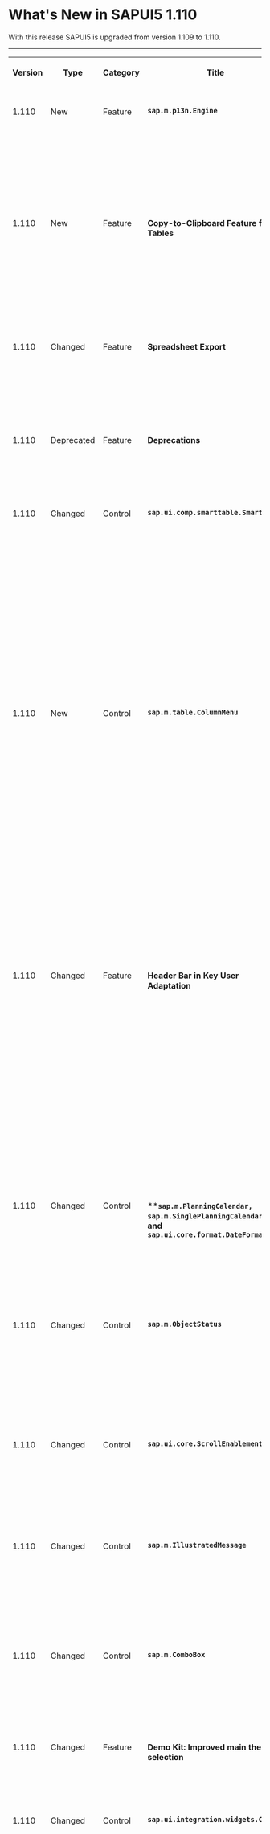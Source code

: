 <!-- loio71a855cfc8ad43b2b19f03bcce65bef4 -->

<link rel="stylesheet" type="text/css" href="../css/sap-icons.css"/>

# What's New in SAPUI5 1.110

With this release SAPUI5 is upgraded from version 1.109 to 1.110.

** **


<table>
<tr>
<th valign="top">

Version



</th>
<th valign="top">

Type



</th>
<th valign="top">

Category



</th>
<th valign="top">

Title



</th>
<th valign="top">

Description



</th>
<th valign="top">

Action



</th>
<th valign="top">

Available as of



</th>
</tr>
<tr>
<td valign="top">

 1.110 



</td>
<td valign="top">

 New 



</td>
<td valign="top">

 Feature 



</td>
<td valign="top">

 **`sap.m.p13n.Engine`** 



</td>
<td valign="top">

**`sap.m.p13n.Engine`**

We have provided a new entity that allows custom control developers and application developers to make use of available personalization settings for their controls, for example, for sorting, grouping, and managing variants, and handling personalization states. For more information, see the [API Reference](https://ui5.sap.com/#/api/sap.m.p13n.Engine) and the [Sample](https://ui5.sap.com/#/entity/sap.m.p13n.Engine/sample/sap.m.sample.p13n.Engine).

<sub>New•Feature•Info Only•1.110</sub>



</td>
<td valign="top">

 Info Only 



</td>
<td valign="top">

2023-01-26



</td>
</tr>
<tr>
<td valign="top">

 1.110 



</td>
<td valign="top">

 New 



</td>
<td valign="top">

 Feature 



</td>
<td valign="top">

 **Copy-to-Clipboard Feature for Tables** 



</td>
<td valign="top">

**Copy-to-Clipboard Feature for Tables**

Users can copy selected table content to the clipboard and use it anywhere inside or outside an app. To achieve this, we have introduced the new `sap.m.plugins.CopyProvider` plugin. To extract the cell data from the table, we have created the `extractData` property. This new feature is available for grid and responsive tablesand smart tables. For more information, see the [API Reference](https://ui5.sap.com/#/api/sap.m.plugins.CopyProvider).

<sub>New•Feature•Info Only•1.110</sub>



</td>
<td valign="top">

 Info Only 



</td>
<td valign="top">

2023-01-26



</td>
</tr>
<tr>
<td valign="top">

 1.110 



</td>
<td valign="top">

 Changed 



</td>
<td valign="top">

 Feature 



</td>
<td valign="top">

 **Spreadsheet Export** 



</td>
<td valign="top">

**Spreadsheet Export**

When you export data from `ClientListBinding` the data objects are now requested via the binding. This ensures that any related sorting and filtering is taken into account. For more information, see the [Sample](https://ui5.sap.com/#/entity/sap.ui.export.Spreadsheet/sample/sap.ui.export.sample.json).

<sub>Changed•Feature•Info Only•1.110</sub>



</td>
<td valign="top">

 Info Only 



</td>
<td valign="top">

2023-01-26



</td>
</tr>
<tr>
<td valign="top">

 1.110 



</td>
<td valign="top">

 Deprecated 



</td>
<td valign="top">

 Feature 



</td>
<td valign="top">

 **Deprecations** 



</td>
<td valign="top">

**Deprecations**

There are currently no major deprecations. For a complete list of all deprecations, see [Deprecated APIs](https://ui5.sap.com/#/api/deprecated).

<sub>Deprecated•Feature•Info Only•1.110</sub>



</td>
<td valign="top">

 Info Only 



</td>
<td valign="top">

2023-01-26



</td>
</tr>
<tr>
<td valign="top">

 1.110 



</td>
<td valign="top">

 Changed 



</td>
<td valign="top">

 Control 



</td>
<td valign="top">

 **`sap.ui.comp.smarttable.SmartTable`** 



</td>
<td valign="top">

**`sap.ui.comp.smarttable.SmartTable`**

-   The data exported when you select *Include filter settings* now contains additional application- and type-specific formatting for the filter settings. For example, if you export data and time information, it will be exported in an improved format. We have also improved other filter settings to make it easier to match labels in the application with property names. For more information, see the  [API Reference](https://ui5.sap.com/#/api/sap.ui.comp.smarttable.SmartTable%23events/beforeExport)  and the [Sample](https://ui5.sap.com/#/entity/sap.ui.comp.smarttable.SmartTable/sample/sap.ui.comp.sample.smarttable).

-   We have now provided a binding for the `semanticObject` property for `SmartLink` controls. For example, the binding for `Common.SemanticObject.Path` of the `semanticObject` annotation makes it possible to define different semantic objects for a smart link. For more information, see the [API Reference](https://ui5.sap.com/#/api/sap.ui.comp.smarttable.SmartTable%23annotations/SemanticObject).


<sub>Changed•Control•Info Only•1.110</sub>



</td>
<td valign="top">

 Info Only 



</td>
<td valign="top">

2023-01-26



</td>
</tr>
<tr>
<td valign="top">

 1.110 



</td>
<td valign="top">

 New 



</td>
<td valign="top">

 Control 



</td>
<td valign="top">

 **`sap.m.table.ColumnMenu`** 



</td>
<td valign="top">

**`sap.m.table.ColumnMenu`**

We have introduced a new control that allows users to do the following in grid and responsive tables:

-   Quick sorting

-   Quick filtering

-   Quick grouping

-   Quick selection of columns

-   Quick totaling


These features are available in a menu that users can choose in the column headers of the tables. Applications can define their own application-specific quick actions.

> ### Note:  
> The menu is also available in the `SmartTable` control.

 For more information, see the  [API Reference](https://ui5.sap.com/#/api/sap.m.table.columnmenu)  and the [Sample](https://ui5.sap.com/#/entity/sap.ui.comp.smarttable.SmartTable/sample/sap.ui.comp.sample.smarttable). 

<sub>New•Control•Info Only•1.110</sub>



</td>
<td valign="top">

 Info Only 



</td>
<td valign="top">

2023-01-26



</td>
</tr>
<tr>
<td valign="top">

 1.110 



</td>
<td valign="top">

 Changed 



</td>
<td valign="top">

 Feature 



</td>
<td valign="top">

 **Header Bar in Key User Adaptation** 



</td>
<td valign="top">

**Header Bar in Key User Adaptation**

The header bar in key user adaptation has been redesigned.

-   The *Save & Exit* button has been replaced by two separate buttons for *Save* \(:floppy_disk:\) and *Exit* \(:x:\).

-   For each action, an icon is now displayed.

-   Actions that are available in some environments only, like *Translate*, *Manage App Variants*, and *Save As*, have been moved to a *More Actions* menu that key users access by clicking on a new hamburger icon \(<span class="SAP-icons"></span>\).

    When the *More Actions* menu has no entries, like in the demo apps in the SAPUI5 demo kit, the hamburger icon is hidden.


The following screenshot shows an example:

 ![](images/Key_User_Adaptation_Toolbar_00fdcc7.png) 

<sub>Changed•Feature•Info Only•1.110</sub>



</td>
<td valign="top">

 Info Only 



</td>
<td valign="top">

2023-01-26



</td>
</tr>
<tr>
<td valign="top">

 1.110 



</td>
<td valign="top">

 Changed 



</td>
<td valign="top">

 Control 



</td>
<td valign="top">

 ****`sap.m.PlanningCalendar, sap.m.SinglePlanningCalendar`**, and **`sap.ui.core.format.DateFormat`**** 



</td>
<td valign="top">

****`sap.m.PlanningCalendar, sap.m.SinglePlanningCalendar`**, and **`sap.ui.core.format.DateFormat`****

We have adapted our Date and Time controls to support the calendar week based on the `sap.ui.core.format.DateFormat` options.

 For more information, see the [API Reference](https://ui5.sap.com/#/api/sap.ui.core.format.DateFormat). 

<sub>Changed•Control•Info Only•1.110</sub>



</td>
<td valign="top">

 Info Only 



</td>
<td valign="top">

2023-01-26



</td>
</tr>
<tr>
<td valign="top">

 1.110 



</td>
<td valign="top">

 Changed 



</td>
<td valign="top">

 Control 



</td>
<td valign="top">

 **`sap.m.ObjectStatus`** 



</td>
<td valign="top">

**`sap.m.ObjectStatus`**

We have implemented a new property to give application developers the ability to override the default state announcement. Now the `group` role isn't placed on inactive control instances and a proper `roledescription` is set for active control instances.

 For more information, see the [API Reference](https://ui5.sap.com/#/api/sap.m.ObjectStatus). 

<sub>Changed•Control•Info Only•1.110</sub>



</td>
<td valign="top">

 Info Only 



</td>
<td valign="top">

2023-01-26



</td>
</tr>
<tr>
<td valign="top">

 1.110 



</td>
<td valign="top">

 Changed 



</td>
<td valign="top">

 Control 



</td>
<td valign="top">

 **`sap.ui.core.ScrollEnablement`** 



</td>
<td valign="top">

**`sap.ui.core.ScrollEnablement`**

We have added a new option to the `scrollToElement` API method of the `sap.ui.core.ScrollEnablement` class. If the new `bSkipElementsInScrollport` parameter is set to `true`, scrolling will happen only if necessary. For more information, see the [API Reference](https://ui5.sap.com/#/api/sap.ui.core.delegate.ScrollEnablemen/methods/scrollToElement).

<sub>Changed•Control•Info Only•1.110</sub>



</td>
<td valign="top">

 Info Only 



</td>
<td valign="top">

2023-01-26



</td>
</tr>
<tr>
<td valign="top">

 1.110 



</td>
<td valign="top">

 Changed 



</td>
<td valign="top">

 Control 



</td>
<td valign="top">

 **`sap.m.IllustratedMessage`** 



</td>
<td valign="top">

**`sap.m.IllustratedMessage`**

The `IllustratedMessage`'s sample of the default set of illustrations is now split into three different samples depending on their visual style: classic, illustrative, and simple.

For more information, see the [Samples](https://ui5.sap.com/#/entity/sap.m.IllustratedMessage).

<sub>Changed•Control•Info Only•1.110</sub>



</td>
<td valign="top">

 Info Only 



</td>
<td valign="top">

2023-01-26



</td>
</tr>
<tr>
<td valign="top">

 1.110 



</td>
<td valign="top">

 Changed 



</td>
<td valign="top">

 Control 



</td>
<td valign="top">

 **`sap.m.ComboBox`** 



</td>
<td valign="top">

**`sap.m.ComboBox`**

We have updated the behavior of the `loadItems` API. Now, when the picker is open and no items are loaded - the *No data* label is loaded in the list. For more information, see the [Sample](https://ui5.sap.com/#/entity/sap.m.ComboBox/sample/sap.m.sample.ComboBoxLazyLoading).

<sub>Changed•Control•Info Only•1.110</sub>



</td>
<td valign="top">

 Info Only 



</td>
<td valign="top">

2023-01-26



</td>
</tr>
<tr>
<td valign="top">

 1.110 



</td>
<td valign="top">

 Changed 



</td>
<td valign="top">

 Feature 



</td>
<td valign="top">

 **Demo Kit: Improved main theme selection** 



</td>
<td valign="top">

**Demo Kit: Improved main theme selection**

We have added the latest high contrast themes to the main theme selector in the Demo Kit.![](images/ThemesWN_b76a17b.png) 

<sub>Changed•Feature•Info Only•1.110</sub>



</td>
<td valign="top">

 Info Only 



</td>
<td valign="top">

2023-01-26



</td>
</tr>
<tr>
<td valign="top">

 1.110 



</td>
<td valign="top">

 Changed 



</td>
<td valign="top">

 Control 



</td>
<td valign="top">

 **`sap.ui.integration.widgets.Card`** 



</td>
<td valign="top">

**`sap.ui.integration.widgets.Card`**

-   List and Object cards can now display \(default\) icons for object attributes of states `Error`, `Warning`, `Success` or `Information`. The icons are shown if the new `showStateIcon` property is set to `true`. For more information, see the [Attributes](https://ui5.sap.com/test-resources/sap/ui/integration/demokit/cardExplorer/webapp/index.html#/explore/list/attributes) and the [Form Inputs](https://ui5.sap.com/test-resources/sap/ui/integration/demokit/cardExplorer/webapp/index.html#/explore/object/form) examples in the Card Explorer.

-   We have improved the loading of the libraries that are specified in the `dependencies` attribute of the `sap.ui5` namespace. This option allows you to use other libraries in the card. For more information, see the [Card Manifest](https://ui5.sap.com/test-resources/sap/ui/integration/demokit/cardExplorer/webapp/index.html#/learn/cardManifest) section and the [Shared Extension](https://ui5.sap.com/test-resources/sap/ui/integration/demokit/cardExplorer/webapp/index.html#/explore/extension/sharedExtension) example in the Card Explorer.

-   As a card developer, you can now dynamically hide the filters in the card using the new `visible` property. For more information, see the [Multiple Filters](https://ui5.sap.com/test-resources/sap/ui/integration/demokit/cardExplorer/webapp/index.html#/explore/searchFilter/multipleFilters) example in the Card Explorer.


<sub>Changed•Control•Info Only•1.110</sub>



</td>
<td valign="top">

 Info Only 



</td>
<td valign="top">

2023-01-26



</td>
</tr>
<tr>
<td valign="top">

 1.110 



</td>
<td valign="top">

 Changed 



</td>
<td valign="top">

 Control 



</td>
<td valign="top">

 **`sap.m.Carousel`** 



</td>
<td valign="top">

**`sap.m.Carousel`**

Using the new `backgroundDesign` property, you can now set the carousel’s background color as `Translucent` \(Default\), `Solid`, or `Transparent`.For more information, see the [API Reference](https://ui5.sap.com/#/api/sap.m.Carousel) and the [Sample](https://ui5.sap.com/#/entity/sap.m.Carousel/sample/sap.m.sample.CarouselWithDisplayOptions).

<sub>Changed•Control•Info Only•1.110</sub>



</td>
<td valign="top">

 Info Only 



</td>
<td valign="top">

2023-01-26



</td>
</tr>
<tr>
<td valign="top">

 1.110 



</td>
<td valign="top">

 Changed 



</td>
<td valign="top">

 Control 



</td>
<td valign="top">

 **`sap.m.Dialog`** 



</td>
<td valign="top">

**`sap.m.Dialog`**

We have added a new `footer` aggregation of type `sap.m.Toolbar` to the control. You can now use this horizontal container to display controls that fit different custom scenarios, for example, a button that shows a message popover.For more information, see the [API Reference](https://ui5.sap.com/#/api/sap.m.Dialog) and the [Sample](https://ui5.sap.com/#/entity/sap.m.Dialog/sample/sap.m.sample.DialogWithMessagePopover).

<sub>Changed•Control•Info Only•1.110</sub>



</td>
<td valign="top">

 Info Only 



</td>
<td valign="top">

2023-01-26



</td>
</tr>
<tr>
<td valign="top">

 1.110 



</td>
<td valign="top">

 Changed 



</td>
<td valign="top">

 Control 



</td>
<td valign="top">

 **`sap.m.SelectDialog`** 



</td>
<td valign="top">

**`sap.m.SelectDialog`**

You can now control the placeholder text in the inner search field using the new `searchPlaceholder` property. If not set, the word `Search` in the current local language or in English will be used as a placeholder.

For more information, see the [API Reference](https://ui5.sap.com/#/api/sap.m.SelectDialog) and the [Sample](https://ui5.sap.com/#/entity/sap.m.SelectDialog/sample/sap.m.sample.SelectDialog).

<sub>Changed•Control•Info Only•1.110</sub>



</td>
<td valign="top">

 Info Only 



</td>
<td valign="top">

2023-01-26



</td>
</tr>
<tr>
<td valign="top">

 1.110 



</td>
<td valign="top">

 Changed 



</td>
<td valign="top">

 Control 



</td>
<td valign="top">

 **`sap.ui.comp.smartfield.SmartField`** 



</td>
<td valign="top">

**`sap.ui.comp.smartfield.SmartField`**

When the control renders a combo box, it gets the text arrangement for the dropdown list from the value-list property that is mapped to the local property, and which has the value-list annotation. Alternatively, if there is no such setting provided there, as before, it looks to find the text arrangement consecutively from the same local property, the entity type of the local property, or finally defaults to `description (ID)`.For more information, see the [API Reference](https://ui5.sap.com/#/api/sap.ui.comp.smartfield.ComboBox).

<sub>Changed•Control•Info Only•1.110</sub>



</td>
<td valign="top">

 Info Only 



</td>
<td valign="top">

2023-01-26



</td>
</tr>
<tr>
<td valign="top">

 1.110 



</td>
<td valign="top">

 Changed 



</td>
<td valign="top">

 SAP Fiori Elements 



</td>
<td valign="top">

 **SAP Fiori elements for OData V2** 



</td>
<td valign="top">

**SAP Fiori elements for OData V2**

The following changes and new features are available for SAP Fiori elements for OData V2:

-   You can now group the multi-input fields along with other fields as a source for side effects. For more information, see [Side Effect Annotations: Examples](../06_SAP_Fiori_Elements/side-effect-annotations-examples-61cf21d.md).

-   In edit mode, we now provide an option to hide the empty rows of a table in the object page. For more information, see [Enabling Inline Creation Mode or Empty Rows Mode for Table Entries](../06_SAP_Fiori_Elements/enabling-inline-creation-mode-or-empty-rows-mode-for-table-entries-cfb04f0.md).

-   We have added a new button, *Validate*, to the object page for applications that are being run on tablets and mobile devices. For more information, see [Draft Handling](../06_SAP_Fiori_Elements/draft-handling-ed9aa41.md).

-   The message grouping and structuring is now improved in the message popover and message view.


<sub>Changed•SAP Fiori Elements•Info Only•1.110</sub>



</td>
<td valign="top">

 Info Only 



</td>
<td valign="top">

2023-01-26



</td>
</tr>
<tr>
<td valign="top">

 1.110 



</td>
<td valign="top">

 Changed 



</td>
<td valign="top">

 SAP Fiori Elements 



</td>
<td valign="top">

 **SAP Fiori elements for OData V4** 



</td>
<td valign="top">

**SAP Fiori elements for OData V4**

The following changes and new features are available for SAP Fiori elements for OData V4:

-   The `UI.DataFieldWithUrl` annotation now supports the `IconUrl` property. For more information, see [Different Representations of a Field](../06_SAP_Fiori_Elements/different-representations-of-a-field-c18ada4.md).

-   In apps using the flexible column layout, the state of the object page is now stored/restored using `iAppState`. For more information, see [Enabling Discovery/Persistence Mode](../06_SAP_Fiori_Elements/enabling-discovery-persistence-mode-7c62084.md).

-   You can now add a *Clear* button to the filter bar in the list report, enabling users to clear all filter fields, by making the required settings in the `manifest.json`. For more information, see [Adapting the Filter Bar](../06_SAP_Fiori_Elements/adapting-the-filter-bar-609c39a.md).

-   Changes coming in from other flex layers, such as changes made by key users, are merged with user personalization changes coming from the `iAppState`. For more information, see [Store/Restore the Application State](../06_SAP_Fiori_Elements/store-restore-the-application-state-46bf248.md).

-   The *Edit* button can now be displayed and enabled in both object and subobject pages. For more information, see [Enabling Actions in the Object Page Header](../06_SAP_Fiori_Elements/enabling-actions-in-the-object-page-header-5fe4396.md).


<sub>Changed•SAP Fiori Elements•Info Only•1.110</sub>



</td>
<td valign="top">

 Info Only 



</td>
<td valign="top">

2023-01-26



</td>
</tr>
<tr>
<td valign="top">

 1.110 



</td>
<td valign="top">

 Changed 



</td>
<td valign="top">

 Feature 



</td>
<td valign="top">

 ****SAPUI5 Formatters**** 



</td>
<td valign="top">

****SAPUI5 Formatters****

The new version of SAPUI5 introduces the following formatting features:

-   You can now use the `sap-timezone` URL parameter for testing an application in a different time zone by specifying an IANA time zone, such as "America/New\_York". We do not recommend using this parameter in a productive environment. For more information, see [Configuration Options and URL Parameters](../04_Essentials/configuration-options-and-url-parameters-91f2d03.md) .
-   We have restricted the use of fallback patterns without delimiters in `DateFormat`. Successful parsing now requires that the length matches, as only then year, month, and day values can reliably be attributed.
-   We have updated the SAPUI5 locale data to Version 41 of the Unicode Common Locale Data Repository \(CLDR\). With this upgrade, unit keys have changed incompatibly in the CLDR. A legacy unit mapping ensures that previous unit keys are still supported when formatting. Parsing of user input will provide the current unit keys. For more information, see [Legacy Unit Mapping](../04_Essentials/unit-formatting-8e618a8.md#loio8e618a8d93cb4f92adc911b96047eb8d__section_LUM).

<sub>Changed•Feature•Info Only•1.110</sub>



</td>
<td valign="top">

 Info Only 



</td>
<td valign="top">

2023-01-26



</td>
</tr>
<tr>
<td valign="top">

 1.110 



</td>
<td valign="top">

 Changed 



</td>
<td valign="top">

 Feature 



</td>
<td valign="top">

 **SAPUI5 OData V4 Model** 



</td>
<td valign="top">

**SAPUI5 OData V4 Model**

The new version of the SAPUI5 OData V4 model introduces the following features:

-   Requesting `$count` and using `sap.ui.model.odata.v4.ODataListBinding#getDownloadUrl` now work with the experimental hierarchy feature introduced with SAPUI5 1.105. For more information, see the API Reference for [`getDownloadUrl`](https://ui5.sap.com/#/api/sap.ui.model.odata.v4.ODataListBinding/methods/getDownloadUrl) and the `hierarchyQualifier` in [`setAggregation`](https://ui5.sap.com/#/api/sap.ui.model.odata.v4.ODataListBinding/methods/setAggregation), and[Binding Collection Inline Count](../04_Essentials/binding-collection-inline-count-77d2310.md).
-   The `synchronizationMode` model parameter is now optional and deprecated.
-   User input into inactive rows is now regarded as a pending change by `sap.ui.model.odata.v4.Context#hasPendingChanges`; it can be reset using `sap.ui.model.odata.v4.Context#resetChanges`. You can prevent the activation of inactive rows after user input since SAPUI5 1.109 using `sap.ui.base.Event#preventDefault` in the handler of the `createActivate` event.For more information, see the API Reference for [`hasPendingChanges`](https://ui5.sap.com/#/api/sap.ui.model.odata.v4.Context/methods/hasPendingChanges), [`resetChanges`](https://ui5.sap.com/#/api/sap.ui.model.odata.v4.Context/methods/resetChanges), and [`preventDefault`](https://ui5.sap.com/#/api/sap.ui.base.Event/methods/preventDefault).
-   The `sap.ui.model.odata.v4.ODataModel` now supports the `propertyChange` event.For more information, see the [API Reference](https://ui5.sap.com/#/api/sap.ui.model.odata.v4.ODataModel/events/propertyChange).

<sub>Changed•Feature•Info Only•1.110</sub>



</td>
<td valign="top">

 Info Only 



</td>
<td valign="top">

2023-01-26



</td>
</tr>
</table>

**Related Information**  


[What's New in SAPUI5 1.112](what-s-new-in-sapui5-1-112-34afc69.md "With this release SAPUI5 is upgraded from version 1.111 to 1.112.")

[What's New in SAPUI5 1.111](what-s-new-in-sapui5-1-111-7a67837.md "With this release SAPUI5 is upgraded from version 1.110 to 1.111.")

[What's New in SAPUI5 1.109](what-s-new-in-sapui5-1-109-3264bd2.md "With this release SAPUI5 is upgraded from version 1.108 to 1.109.")

[What's New in SAPUI5 1.108](what-s-new-in-sapui5-1-108-66e33f0.md "With this release SAPUI5 is upgraded from version 1.107 to 1.108.")

[What's New in SAPUI5 1.107](what-s-new-in-sapui5-1-107-d4ff916.md "With this release SAPUI5 is upgraded from version 1.106 to 1.107.")

[What's New in SAPUI5 1.106](what-s-new-in-sapui5-1-106-5b497b0.md "With this release SAPUI5 is upgraded from version 1.105 to 1.106.")

[What's New in SAPUI5 1.105](what-s-new-in-sapui5-1-105-4d6c00e.md "With this release SAPUI5 is upgraded from version 1.104 to 1.105.")

[What's New in SAPUI5 1.104](what-s-new-in-sapui5-1-104-69e567c.md "With this release SAPUI5 is upgraded from version 1.103 to 1.104.")

[What's New in SAPUI5 1.103](what-s-new-in-sapui5-1-103-0e98c76.md "With this release SAPUI5 is upgraded from version 1.102 to 1.103.")

[What's New in SAPUI5 1.102](what-s-new-in-sapui5-1-102-f038c99.md "With this release SAPUI5 is upgraded from version 1.101 to 1.102.")

[What's New in SAPUI5 1.101](what-s-new-in-sapui5-1-101-7733b00.md "With this release SAPUI5 is upgraded from version 1.100 to 1.101.")

[What's New in SAPUI5 1.100](what-s-new-in-sapui5-1-100-27dec1d.md "With this release SAPUI5 is upgraded from version 1.99 to 1.100.")

[What's New in SAPUI5 1.99](what-s-new-in-sapui5-1-99-4f35848.md "With this release SAPUI5 is upgraded from version 1.98 to 1.99.")

[What's New in SAPUI5 1.98](what-s-new-in-sapui5-1-98-d9f16f2.md "With this release SAPUI5 is upgraded from version 1.97 to 1.98.")

[What's New in SAPUI5 1.97](what-s-new-in-sapui5-1-97-fa0e282.md "With this release SAPUI5 is upgraded from version 1.96 to 1.97.")

[What's New in SAPUI5 1.96](what-s-new-in-sapui5-1-96-7a9269f.md "With this release SAPUI5 is upgraded from version 1.95 to 1.96.")

[What's New in SAPUI5 1.95](what-s-new-in-sapui5-1-95-a1aea67.md "With this release SAPUI5 is upgraded from version 1.94 to 1.95.")

[What's New in SAPUI5 1.94](what-s-new-in-sapui5-1-94-c40f1e6.md "With this release SAPUI5 is upgraded from version 1.93 to 1.94.")

[What's New in SAPUI5 1.93](what-s-new-in-sapui5-1-93-f273340.md "With this release SAPUI5 is upgraded from version 1.92 to 1.93.")

[What's New in SAPUI5 1.92](what-s-new-in-sapui5-1-92-1ef345d.md "With this release SAPUI5 is upgraded from version 1.91 to 1.92.")

[What's New in SAPUI5 1.91](what-s-new-in-sapui5-1-91-0a2bd79.md "With this release SAPUI5 is upgraded from version 1.90 to 1.91.")

[What's New in SAPUI5 1.90](what-s-new-in-sapui5-1-90-91c10c2.md "With this release SAPUI5 is upgraded from version 1.89 to 1.90.")

[What's New in SAPUI5 1.89](what-s-new-in-sapui5-1-89-e56cddc.md "With this release SAPUI5 is upgraded from version 1.88 to 1.89.")

[What's New in SAPUI5 1.88](what-s-new-in-sapui5-1-88-e15a206.md "With this release SAPUI5 is upgraded from version 1.87 to 1.88.")

[What's New in SAPUI5 1.87](what-s-new-in-sapui5-1-87-b506da7.md "With this release SAPUI5 is upgraded from version 1.86 to 1.87.")

[What's New in SAPUI5 1.86](what-s-new-in-sapui5-1-86-4c1c959.md "With this release SAPUI5 is upgraded from version 1.85 to 1.86.")

[What's New in SAPUI5 1.85](what-s-new-in-sapui5-1-85-1d18eb5.md "With this release SAPUI5 is upgraded from version 1.84 to 1.85.")

[What's New in SAPUI5 1.84](what-s-new-in-sapui5-1-84-dc76640.md "With this release SAPUI5 is upgraded from version 1.82 to 1.84.")

[What's New in SAPUI5 1.82](what-s-new-in-sapui5-1-82-3a8dd13.md "With this release SAPUI5 is upgraded from version 1.81 to 1.82.")

[What's New in SAPUI5 1.81](what-s-new-in-sapui5-1-81-f5e2a21.md "With this release SAPUI5 is upgraded from version 1.80 to 1.81.")

[What's New in SAPUI5 1.80](what-s-new-in-sapui5-1-80-8cee506.md "With this release SAPUI5 is upgraded from version 1.79 to 1.80.")

[What's New in SAPUI5 1.79](what-s-new-in-sapui5-1-79-99c4cdc.md "With this release SAPUI5 is upgraded from version 1.78 to 1.79.")

[What's New in SAPUI5 1.78](what-s-new-in-sapui5-1-78-f09b63e.md "With this release SAPUI5 is upgraded from version 1.77 to 1.78.")

[What's New in SAPUI5 1.77](what-s-new-in-sapui5-1-77-c46b439.md "With this release SAPUI5 is upgraded from version 1.76 to 1.77.")

[What's New in SAPUI5 1.76](what-s-new-in-sapui5-1-76-aad03b5.md "With this release SAPUI5 is upgraded from version 1.75 to 1.76.")

[What's New in SAPUI5 1.75](what-s-new-in-sapui5-1-75-5cbb62d.md "With this release SAPUI5 is upgraded from version 1.74 to 1.75.")

[What's New in SAPUI5 1.74](what-s-new-in-sapui5-1-74-c22208a.md "With this release SAPUI5 is upgraded from version 1.73 to 1.74.")

[What's New in SAPUI5 1.73](what-s-new-in-sapui5-1-73-231dd13.md "With this release SAPUI5 is upgraded from version 1.72 to 1.73.")

[What's New in SAPUI5 1.72](what-s-new-in-sapui5-1-72-521cad9.md "With this release SAPUI5 is upgraded from version 1.71 to 1.72.")

[What's New in SAPUI5 1.71](what-s-new-in-sapui5-1-71-a93a6a3.md "With this release SAPUI5 is upgraded from version 1.70 to 1.71.")

[What's New in SAPUI5 1.70](what-s-new-in-sapui5-1-70-f073d69.md "With this release SAPUI5 is upgraded from version 1.69 to 1.70.")

[What's New in SAPUI5 1.69](what-s-new-in-sapui5-1-69-89a18bd.md "With this release SAPUI5 is upgraded from version 1.68 to 1.69.")

[What's New in SAPUI5 1.68](what-s-new-in-sapui5-1-68-f94bf93.md "With this release SAPUI5 is upgraded from version 1.67 to 1.68.")

[What's New in SAPUI5 1.67](what-s-new-in-sapui5-1-67-a6b1472.md "With this release SAPUI5 is upgraded from version 1.66 to 1.67.")

[What's New in SAPUI5 1.66](what-s-new-in-sapui5-1-66-c9896e9.md "With this release SAPUI5 is upgraded from version 1.65 to 1.66.")

[What's New in SAPUI5 1.65](what-s-new-in-sapui5-1-65-0f5acfd.md "With this release SAPUI5 is upgraded from version 1.64 to 1.65.")

[What's New in SAPUI5 1.64](what-s-new-in-sapui5-1-64-0e30822.md "With this release SAPUI5 is upgraded from version 1.63 to 1.64.")

[What's New in SAPUI5 1.63](what-s-new-in-sapui5-1-63-e8d9da7.md "With this release SAPUI5 is upgraded from version 1.62 to 1.63.")

[What's New in SAPUI5 1.62](what-s-new-in-sapui5-1-62-771f4d5.md "With this release SAPUI5 is upgraded from version 1.61 to 1.62.")

[What's New in SAPUI5 1.61](what-s-new-in-sapui5-1-61-d991552.md "With this release SAPUI5 is upgraded from version 1.60 to 1.61.")

[What's New in SAPUI5 1.60](what-s-new-in-sapui5-1-60-5a0e1f7.md "With this release SAPUI5 is upgraded from version 1.58 to 1.60.")

[What's New in SAPUI5 1.58](what-s-new-in-sapui5-1-58-7c927aa.md "With this release SAPUI5 is upgraded from version 1.56 to 1.58.")

[What's New in SAPUI5 1.56](what-s-new-in-sapui5-1-56-108b7fd.md "With this release SAPUI5 is upgraded from version 1.54 to 1.56.")

[What's New in SAPUI5 1.54](what-s-new-in-sapui5-1-54-c838330.md "With this release SAPUI5 is upgraded from version 1.52 to 1.54.")

[What's New in SAPUI5 1.52](what-s-new-in-sapui5-1-52-849e1b6.md "With this release SAPUI5 is upgraded from version 1.50 to 1.52.")

[What's New in SAPUI5 1.50](what-s-new-in-sapui5-1-50-759e9f3.md "With this release SAPUI5 is upgraded from version 1.48 to 1.50.")

[What's New in SAPUI5 1.48](what-s-new-in-sapui5-1-48-fa1efac.md "With this release SAPUI5 is upgraded from version 1.46 to 1.48.")

[What's New in SAPUI5 1.46](what-s-new-in-sapui5-1-46-6307539.md "With this release SAPUI5 is upgraded from version 1.44 to 1.46.")

[What's New in SAPUI5 1.44](what-s-new-in-sapui5-1-44-a0cb7a0.md "With this release SAPUI5 is upgraded from version 1.42 to 1.44.")

[What's New in SAPUI5 1.42](what-s-new-in-sapui5-1-42-468b05d.md "With this release SAPUI5 is upgraded from version 1.40 to 1.42.")

[What's New in SAPUI5 1.40](what-s-new-in-sapui5-1-40-fbab50e.md "With this release SAPUI5 is upgraded from version 1.38 to 1.40.")

[What's New in SAPUI5 1.38](what-s-new-in-sapui5-1-38-f218918.md "With this release SAPUI5 is upgraded from version 1.36 to 1.38.")


